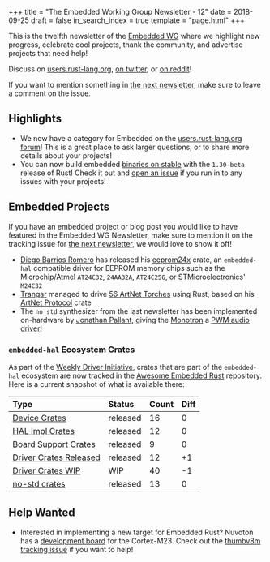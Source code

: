 +++
title = "The Embedded Working Group Newsletter - 12"
date = 2018-09-25
draft = false
in_search_index = true
template = "page.html"
+++

This is the twelfth newsletter of the [Embedded WG] where we highlight new progress, celebrate cool projects, thank the community, and advertise projects that need help!

[Embedded WG]: https://github.com/rust-embedded/wg

Discuss on [users.rust-lang.org], [on twitter], or [on reddit]!

[users.rust-lang.org]: #
[on twitter]: #
[on reddit]: #

<!-- more -->

If you want to mention something in [the next newsletter], make sure to leave a comment on the issue.

[the next newsletter]: https://github.com/rust-embedded/blog/issues/15

## Highlights

* We now have a category for Embedded on the [users.rust-lang.org forum]! This is a great place to ask larger questions, or to share more details about your projects!
* You can now build embedded [binaries on stable] with the `1.30-beta` release of Rust! Check it out and [open an issue] if you run in to any issues with your projects!

[users.rust-lang.org forum]: https://users.rust-lang.org/c/embedded

[binaries on stable]: https://twitter.com/japaricious/status/1042440110418153473
[open an issue]: https://github.com/rust-embedded/wg/issues

## Embedded Projects

If you have an embedded project or blog post you would like to have featured in the Embedded WG Newsletter, make sure to mention it on the tracking issue for [the next newsletter], we would love to show it off!

* [Diego Barrios Romero] has released his [eeprom24x] crate, an `embedded-hal` compatible driver for EEPROM memory chips such as the Microchip/Atmel `AT24C32`, `24AA32A`, `AT24C256`, or STMicroelectronics' `M24C32`
* [Trangar] managed to drive [56 ArtNet Torches] using Rust, based on his [ArtNet Protocol] crate
* The `no_std` synthesizer from the last newsletter has been implemented on-hardware by [Jonathan Pallant], giving the [Monotron] a [PWM audio driver]!

[Diego Barrios Romero]: https://github.com/eldruin
[eeprom24x]: https://blog.eldruin.com/24x-serial-eeprom-driver-in-rust/

[Trangar]: https://github.com/trangar/
[ArtNet Protocol]: https://github.com/Trangar/artnet_protocol
[56 ArtNet Torches]: https://twitter.com/victorkoenders/status/1042786930335903745

[Jonathan Pallant]: https://github.com/thejpster
[Monotron]: https://github.com/thejpster/monotron
[PWM audio driver]: https://twitter.com/therealjpster/status/1043942194015555584

### `embedded-hal` Ecosystem Crates

As part of the [Weekly Driver Initiative], crates that are part of the `embedded-hal` ecosystem are now tracked in the [Awesome Embedded Rust] repository. Here is a current snapshot of what is available there:

| Type                      | Status    | Count | Diff |
| :---                      | :-----    | :---- | :--- |
| [Device Crates]           | released  | 16    | 0    |
| [HAL Impl Crates]         | released  | 12    | 0    |
| [Board Support Crates]    | released  | 9     | 0    |
| [Driver Crates Released]  | released  | 12    | +1   |
| [Driver Crates WIP]       | WIP       | 40    | -1   |
| [no-std crates]           | released  | 13    | 0    |

[Awesome Embedded Rust]: https://github.com/rust-embedded/awesome-embedded-rust
[Weekly Driver Initiative]: https://github.com/rust-embedded/wg/issues/39
[Device Crates]: https://github.com/rust-embedded/awesome-embedded-rust#device-crates
[HAL Impl Crates]: https://github.com/rust-embedded/awesome-embedded-rust#hal-implementation-crates
[Board Support Crates]: https://github.com/rust-embedded/awesome-embedded-rust#board-support-crates
[Driver Crates Released]: https://github.com/rust-embedded/awesome-embedded-rust#driver-crates
[Driver Crates WIP]: https://github.com/rust-embedded/awesome-embedded-rust#wip
[no-std crates]: https://github.com/rust-embedded/awesome-embedded-rust#no-std-crates

## Help Wanted

* Interested in implementing a new target for Embedded Rust? Nuvoton has a [development board] for the Cortex-M23. Check out the [thumbv8m tracking issue] if you want to help!

[development board]: https://direct.nuvoton.com/de/numaker-pfm-m2351
[thumbv8m tracking issue]: https://github.com/rust-embedded/wg/issues/88
